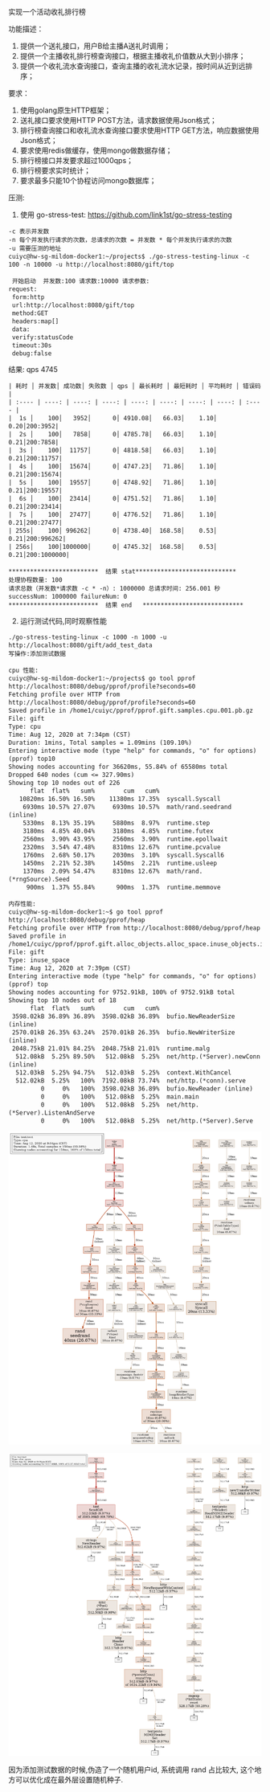 实现一个活动收礼排行榜

功能描述：
1. 提供一个送礼接口，用户B给主播A送礼时调用；
2. 提供一个主播收礼排行榜查询接口，根据主播收礼价值数从大到小排序；
3. 提供一个收礼流水查询接口，查询主播的收礼流水记录，按时间从近到远排序；
 

要求：
1. 使用golang原生HTTP框架；
2. 送礼接口要求使用HTTP POST方法，请求数据使用Json格式；
3. 排行榜查询接口和收礼流水查询接口要求使用HTTP GET方法，响应数据使用Json格式；
4. 要求使用redis做缓存，使用mongo做数据存储；
5. 排行榜接口并发要求超过1000qps；
6. 排行榜要求实时统计；
7. 要求最多只能10个协程访问mongo数据库；


压测:
1. 使用 go-stress-test:
https://github.com/link1st/go-stress-testing

```
-c 表示并发数
-n 每个并发执行请求的次数，总请求的次数 = 并发数 * 每个并发执行请求的次数
-u 需要压测的地址
cuiyc@hw-sg-mildom-docker1:~/projects$ ./go-stress-testing-linux -c 100 -n 10000 -u http://localhost:8080/gift/top

 开始启动  并发数:100 请求数:10000 请求参数:
request:
 form:http
 url:http://localhost:8080/gift/top
 method:GET
 headers:map[]
 data:
 verify:statusCode
 timeout:30s
 debug:false
 ```

结果: qps 4745    
```
| 耗时 │ 并发数│ 成功数│ 失败数 │ qps │ 最长耗时 │ 最短耗时 │ 平均耗时 │ 错误码 |
| :---- | ----: | ----: | ----: | ----: | ----: | ----: | ----: | :---- |
|  1s │    100│   3952│      0│ 4910.08│   66.03│    1.10│    0.20│200:3952|
|  2s │    100│   7858│      0│ 4785.78│   66.03│    1.10│    0.21│200:7858|
|  3s │    100│  11757│      0│ 4818.58│   66.03│    1.10│    0.21│200:11757|
|  4s │    100│  15674│      0│ 4747.23│   71.86│    1.10│    0.21│200:15674|
|  5s │    100│  19557│      0│ 4748.92│   71.86│    1.10│    0.21│200:19557|
|  6s │    100│  23414│      0│ 4751.52│   71.86│    1.10│    0.21│200:23414|  
|  7s │    100│  27477│      0│ 4776.52│   71.86│    1.10│    0.21│200:27477|
| 255s│    100│ 996262│      0│ 4738.40│  168.58│    0.53│    0.21│200:996262|
| 256s│    100│1000000│      0│ 4745.32│  168.58│    0.53│    0.21│200:1000000|

*************************  结果 stat****************************  
处理协程数量: 100  
请求总数（并发数*请求数 -c * -n）: 1000000 总请求时间: 256.001 秒 successNum: 1000000 failureNum: 0  
*************************  结果 end   ****************************  
```

2. 运行测试代码,同时观察性能
```
./go-stress-testing-linux -c 1000 -n 1000 -u http://localhost:8080/gift/add_test_data
写操作:添加测试数据

cpu 性能:
cuiyc@hw-sg-mildom-docker1:~/projects$ go tool pprof http://localhost:8080/debug/pprof/profile?seconds=60
Fetching profile over HTTP from http://localhost:8080/debug/pprof/profile?seconds=60
Saved profile in /home1/cuiyc/pprof/pprof.gift.samples.cpu.001.pb.gz
File: gift
Type: cpu
Time: Aug 12, 2020 at 7:34pm (CST)
Duration: 1mins, Total samples = 1.09mins (109.10%)
Entering interactive mode (type "help" for commands, "o" for options)
(pprof) top10
Showing nodes accounting for 36620ms, 55.84% of 65580ms total
Dropped 640 nodes (cum <= 327.90ms)
Showing top 10 nodes out of 226
      flat  flat%   sum%        cum   cum%
   10820ms 16.50% 16.50%    11380ms 17.35%  syscall.Syscall
    6930ms 10.57% 27.07%     6930ms 10.57%  math/rand.seedrand (inline)
    5330ms  8.13% 35.19%     5880ms  8.97%  runtime.step
    3180ms  4.85% 40.04%     3180ms  4.85%  runtime.futex
    2560ms  3.90% 43.95%     2560ms  3.90%  runtime.epollwait
    2320ms  3.54% 47.48%     8310ms 12.67%  runtime.pcvalue
    1760ms  2.68% 50.17%     2030ms  3.10%  syscall.Syscall6
    1450ms  2.21% 52.38%     1450ms  2.21%  runtime.usleep
    1370ms  2.09% 54.47%     8310ms 12.67%  math/rand.(*rngSource).Seed
     900ms  1.37% 55.84%      900ms  1.37%  runtime.memmove
     
内存性能:
cuiyc@hw-sg-mildom-docker1:~$ go tool pprof http://localhost:8080/debug/pprof/heap
Fetching profile over HTTP from http://localhost:8080/debug/pprof/heap
Saved profile in /home1/cuiyc/pprof/pprof.gift.alloc_objects.alloc_space.inuse_objects.inuse_space.001.pb.gz
File: gift
Type: inuse_space
Time: Aug 12, 2020 at 7:39pm (CST)
Entering interactive mode (type "help" for commands, "o" for options)
(pprof) top
Showing nodes accounting for 9752.91kB, 100% of 9752.91kB total
Showing top 10 nodes out of 18
      flat  flat%   sum%        cum   cum%
 3598.02kB 36.89% 36.89%  3598.02kB 36.89%  bufio.NewReaderSize (inline)
 2570.01kB 26.35% 63.24%  2570.01kB 26.35%  bufio.NewWriterSize (inline)
 2048.75kB 21.01% 84.25%  2048.75kB 21.01%  runtime.malg
  512.08kB  5.25% 89.50%   512.08kB  5.25%  net/http.(*Server).newConn (inline)
  512.03kB  5.25% 94.75%   512.03kB  5.25%  context.WithCancel
  512.02kB  5.25%   100%  7192.08kB 73.74%  net/http.(*conn).serve
         0     0%   100%  3598.02kB 36.89%  bufio.NewReader (inline)
         0     0%   100%   512.08kB  5.25%  main.main
         0     0%   100%   512.08kB  5.25%  net/http.(*Server).ListenAndServe
         0     0%   100%   512.08kB  5.25%  net/http.(*Server).Serve
```
![写数据时的 cpu 占比图](https://github.com/langcui/gift/blob/master/image/profile_add_test_data_cpu.png)

![写数据时的 mem 占比图](https://github.com/langcui/gift/blob/master/image/profile_add_test_data_mem.png)


因为添加测试数据的时候,伪造了一个随机用户id, 系统调用 rand 占比较大, 这个地方可以优化成在最外层设置随机种子.
